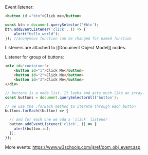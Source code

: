 Event listener:
```html
<button id ="btn">Click me</button>
```
```javascript
const btn = document.querySelector('#btn');
btn.addEventListener('click', () => {
	alert("Hello world");
}); //anonymous function can be changed for named function
```
Listeners are attached to [[Document Object Model]] nodes.

Listener for group of buttons:

```html
<div id="container">
    <button id="1">Click Me</button>
    <button id="2">Click Me</button>
    <button id="3">Click Me</button>
</div>
```
```javascript
// buttons is a node list. It looks and acts much like an array.
const buttons = document.querySelectorAll('button');

// we use the .forEach method to iterate through each button
buttons.forEach((button) => {

  // and for each one we add a 'click' listener
  button.addEventListener('click', () => {
    alert(button.id);
  });
});
```

More events:
https://www.w3schools.com/jsref/dom_obj_event.asp
